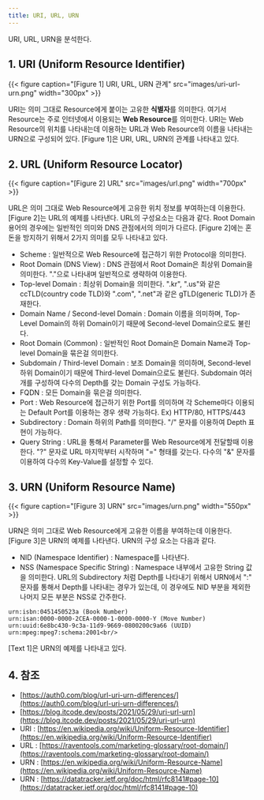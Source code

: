 ```yaml
---
title: URI, URL, URN
---
```


URI, URL, URN을 분석한다.

## 1. URI (Uniform Resource Identifier)

{{< figure caption="[Figure 1] URI, URL, URN 관계" src="images/uri-url-urn.png" width="300px" >}}

URI는 의미 그대로 Resource에게 붙이는 고유한 **식별자**를 의미한다. 여기서 Resource는 주로 인터넷에서 이용되는 **Web Resource**를 의미한다. URI는 Web Resource의 위치를 나타내는데 이용하는 URL과 Web Resource의 이름을 나타내는 URN으로 구성되어 있다. [Figure 1]은 URI, URL, URN의 관계를 나타내고 있다.

## 2. URL (Uniform Resource Locator)

{{< figure caption="[Figure 2] URL" src="images/url.png" width="700px" >}}

URL은 의미 그대로 Web Resource에게 고유한 위치 정보를 부여하는데 이용한다. [Figure 2]는 URL의 예제를 나타낸다. URL의 구성요소는 다음과 같다. Root Domain 용어의 경우에는 일반적인 의미와 DNS 관점에서의 의미가 다르다. [Figure 2]에는 혼돈을 방지하기 위해서 2가지 의미를 모두 나타내고 있다.

* Scheme : 일반적으로 Web Resource에 접근하기 위한 Protocol을 의미한다.
* Root Domain (DNS View) : DNS 관점에서 Root Domain은 최상위 Domain을 의미한다. "."으로 나타내며 일반적으로 생략하여 이용한다.
* Top-level Domain : 최상위 Domain을 의미한다. ".kr", ".us"와 같은 ccTLD(country code TLD)와 ".com", ".net"과 같은 gTLD(generic TLD)가 존재한다.
* Domain Name / Second-level Domain : Domain 이름을 의미하며, Top-Level Domain의 하위 Domain이기 때문에 Second-level Domain으로도 불린다.
* Root Domain (Common) : 일반적인 Root Domain은 Domain Name과 Top-level Domain을 묶은걸 의미한다.
* Subdomain / Third-level Domain : 보조 Domain을 의미하며, Second-level 하위 Domain이기 때문에 Third-level Domain으로도 불린다. Subdomain 여러개를 구성하여 다수의 Depth를 갖는 Domain 구성도 가능하다.
* FQDN : 모든 Domain을 묶은걸 의미한다.
* Port : Web Resource에 접근하기 위한 Port를 의미하며 각 Scheme마다 이용되는 Default Port를 이용하는 경우 생략 가능하다. Ex) HTTP/80, HTTPS/443
* Subdirectory : Domain 하위의 Path를 의미한다. "/" 문자를 이용하여 Depth 표현이 가능하다.
* Query String : URL을 통해서 Parameter를 Web Resource에게 전달할때 이용한다. "?" 문자로 URL 마지막부터 시작하며 "<key>=<value>" 형태를 갖는다. 다수의 "&" 문자를 이용하여 다수의 Key-Value를 설정할 수 있다.

## 3. URN (Uniform Resource Name)

{{< figure caption="[Figure 3] URN" src="images/urn.png" width="550px" >}}

URN은 의미 그대로 Web Resource에게 고유한 이름을 부여하는데 이용한다. [Figure 3]은 URN의 예제를 나타낸다. URN의 구성 요소는 다음과 같다.

* NID (Namespace Identifier) : Namespace를 나타낸다.
* NSS (Namespace Specific String) : Namespace 내부에서 고유한 String 값을 의미한다. URL의 Subdirectory 처럼 Depth를 나타내기 위해서 URN에서 ":" 문자를 통해서 Depth를 나타내는 경우가 있는데, 이 경우에도 NID 부분을 제외한 나머지 모든 부분은 NSS로 간주한다.

```text {caption="[Text 1] URN Example"}
urn:isbn:0451450523a (Book Number)
urn:isan:0000-0000-2CEA-0000-1-0000-0000-Y (Move Number)
urn:uuid:6e8bc430-9c3a-11d9-9669-0800200c9a66 (UUID)
urn:mpeg:mpeg7:schema:2001<br/>
```

[Text 1]은 URN의 예제를 나타내고 있다.

## 4. 참조

* [https://auth0.com/blog/url-uri-urn-differences/](https://auth0.com/blog/url-uri-urn-differences/)
* [https://blog.itcode.dev/posts/2021/05/29/uri-url-urn](https://blog.itcode.dev/posts/2021/05/29/uri-url-urn)
* URI : [https://en.wikipedia.org/wiki/Uniform-Resource-Identifier](https://en.wikipedia.org/wiki/Uniform-Resource-Identifier)
* URL : [https://raventools.com/marketing-glossary/root-domain/](https://raventools.com/marketing-glossary/root-domain/)
* URN : [https://en.wikipedia.org/wiki/Uniform-Resource-Name](https://en.wikipedia.org/wiki/Uniform-Resource-Name)
* URN : [https://datatracker.ietf.org/doc/html/rfc8141#page-10](https://datatracker.ietf.org/doc/html/rfc8141#page-10)